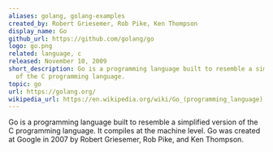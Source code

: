```yaml
---
aliases: golang, golang-examples
created_by: Robert Griesemer, Rob Pike, Ken Thompson
display_name: Go
github_url: https://github.com/golang/go
logo: go.png
related: language, c
released: November 10, 2009
short_description: Go is a programming language built to resemble a simplified version
  of the C programming language.
topic: go
url: https://golang.org/
wikipedia_url: https://en.wikipedia.org/wiki/Go_(programming_language)
---
```

Go is a programming language built to resemble a simplified version of the C programming language. It compiles at the machine level. Go was created at Google in 2007 by Robert Griesemer, Rob Pike, and Ken Thompson.
